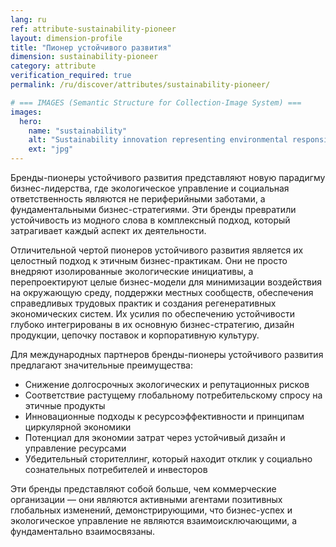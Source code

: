 ```yaml
---
lang: ru
ref: attribute-sustainability-pioneer
layout: dimension-profile
title: "Пионер устойчивого развития"
dimension: sustainability-pioneer
category: attribute
verification_required: true
permalink: /ru/discover/attributes/sustainability-pioneer/

# === IMAGES (Semantic Structure for Collection-Image System) ===
images:
  hero:
    name: "sustainability"
    alt: "Sustainability innovation representing environmental responsibility and future-focused practices"
    ext: "jpg"
---
```


Бренды-пионеры устойчивого развития представляют новую парадигму бизнес-лидерства, где экологическое управление и социальная ответственность являются не периферийными заботами, а фундаментальными бизнес-стратегиями. Эти бренды превратили устойчивость из модного слова в комплексный подход, который затрагивает каждый аспект их деятельности.

Отличительной чертой пионеров устойчивого развития является их целостный подход к этичным бизнес-практикам. Они не просто внедряют изолированные экологические инициативы, а перепроектируют целые бизнес-модели для минимизации воздействия на окружающую среду, поддержки местных сообществ, обеспечения справедливых трудовых практик и создания регенеративных экономических систем. Их усилия по обеспечению устойчивости глубоко интегрированы в их основную бизнес-стратегию, дизайн продукции, цепочку поставок и корпоративную культуру.

Для международных партнеров бренды-пионеры устойчивого развития предлагают значительные преимущества:
- Снижение долгосрочных экологических и репутационных рисков
- Соответствие растущему глобальному потребительскому спросу на этичные продукты
- Инновационные подходы к ресурсоэффективности и принципам циркулярной экономики
- Потенциал для экономии затрат через устойчивый дизайн и управление ресурсами
- Убедительный сторителлинг, который находит отклик у социально сознательных потребителей и инвесторов

Эти бренды представляют собой больше, чем коммерческие организации — они являются активными агентами позитивных глобальных изменений, демонстрирующими, что бизнес-успех и экологическое управление не являются взаимоисключающими, а фундаментально взаимосвязаны.

